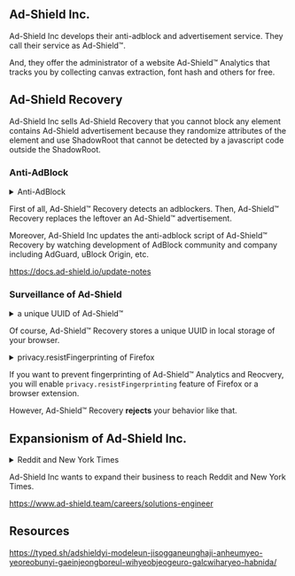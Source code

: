 ## Ad-Shield Inc.
Ad-Shield Inc develops their anti-adblock and advertisement service.
They call their service as Ad-Shield™.

And, they offer the administrator of a website Ad-Shield™ Analytics that tracks you by collecting canvas extraction, font hash and others for free.


## Ad-Shield Recovery
Ad-Shield Inc sells Ad-Shield Recovery that you cannot block any element contains Ad-Shield advertisement because they randomize attributes of the element and use ShadowRoot that cannot be detected by a javascript code outside the ShadowRoot.


### Anti-AdBlock
<details>
<summary>Anti-AdBlock</summary>

![Screenshot from 2022-05-15 17-19-48](https://user-images.githubusercontent.com/98787049/168485927-dc99a4b8-760a-4a3f-8306-5a8e110ae597.png)
![Screenshot from 2022-05-15 17-20-52](https://user-images.githubusercontent.com/98787049/168485935-8b3432ab-094e-4f01-937e-86d9ced2a063.png)

</details>

First of all, Ad-Shield™ Recovery detects an adblockers.
Then, Ad-Shield™ Recovery replaces the leftover an Ad-Shield™ advertisement.

Moreover, Ad-Shield Inc updates the anti-adblock script of Ad-Shield™ Recovery by watching development of AdBlock community and company including AdGuard, uBlock Origin, etc.

https://docs.ad-shield.io/update-notes

### Surveillance of Ad-Shield
<details>
<summary>a unique UUID of Ad-Shield™</summary>

![Screenshot from 2022-05-15 17-21-13](https://user-images.githubusercontent.com/98787049/168485941-55287608-cb0a-4522-b749-daf6f1ffb4a2.png)

</details>

Of course, Ad-Shield™ Recovery stores a unique UUID in local storage of your browser.

<details>
<summary>privacy.resistFingerprinting of Firefox</summary>

![Screenshot from 2022-05-15 17-23-06](https://user-images.githubusercontent.com/98787049/168485943-ebd37b09-c2ab-4dd9-b073-97e3265b2493.png)
![Screenshot from 2022-05-15 17-23-21](https://user-images.githubusercontent.com/98787049/168485946-493ecdc9-e607-4d83-ad41-c0766ee38ead.png)

</details>

If you want to prevent fingerprinting of Ad-Shield™ Analytics and Reocvery, you will enable `privacy.resistFingerprinting` feature of Firefox or a browser extension.

However, Ad-Shield™ Recovery **rejects** your behavior like that.

## Expansionism of Ad-Shield Inc.
<details>
<summary>Reddit and New York Times</summary>

![Screens77hot](https://user-images.githubusercontent.com/98787049/168649300-2367958d-3d0c-4e6f-8ec5-af494eba028c.png)
![Screensho99t1](https://user-images.githubusercontent.com/98787049/168649342-22d22556-9a7b-4d26-a774-cc23ca84336b.png)

</details>

Ad-Shield Inc wants to expand their business to reach Reddit and New York Times.

https://www.ad-shield.team/careers/solutions-engineer

## Resources
https://typed.sh/adshieldyi-modeleun-jisogganeunghaji-anheumyeo-yeoreobunyi-gaeinjeongboreul-wihyeobjeogeuro-galcwiharyeo-habnida/
